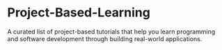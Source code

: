 # Project-Based-Learning
A curated list of project-based tutorials that help you learn programming and software development through building real-world applications.
